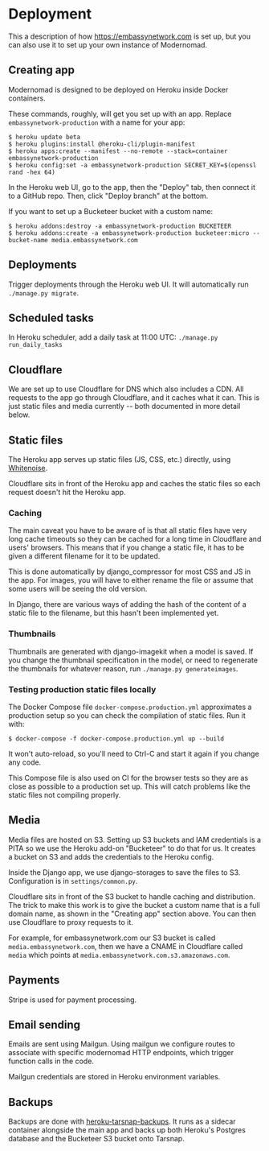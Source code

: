 # Deployment

This a description of how https://embassynetwork.com is set up, but you can also use it to set up your own instance of Modernomad.

## Creating app

Modernomad is designed to be deployed on Heroku inside Docker containers.

These commands, roughly, will get you set up with an app. Replace `embassynetwork-production` with a name for your app:

    $ heroku update beta
    $ heroku plugins:install @heroku-cli/plugin-manifest
    $ heroku apps:create --manifest --no-remote --stack=container embassynetwork-production
    $ heroku config:set -a embassynetwork-production SECRET_KEY=$(openssl rand -hex 64)

In the Heroku web UI, go to the app, then the "Deploy" tab, then connect it to a GitHub repo. Then, click "Deploy branch" at the bottom.

If you want to set up a Bucketeer bucket with a custom name:

    $ heroku addons:destroy -a embassynetwork-production BUCKETEER
    $ heroku addons:create -a embassynetwork-production bucketeer:micro --bucket-name media.embassynetwork.com

## Deployments

Trigger deployments through the Heroku web UI. It will automatically run `./manage.py migrate`.

## Scheduled tasks

In Heroku scheduler, add a daily task at 11:00 UTC: `./manage.py run_daily_tasks`

## Cloudflare

We are set up to use Cloudflare for DNS which also includes a CDN. All requests to the app go through Cloudflare, and it caches what it can. This is just static files and media currently -- both documented in more detail below.

## Static files

The Heroku app serves up static files (JS, CSS, etc.) directly, using [Whitenoise](http://whitenoise.evans.io/en/stable/).

Cloudflare sits in front of the Heroku app and caches the static files so each request doesn't hit the Heroku app.

### Caching

The main caveat you have to be aware of is that all static files have very long cache timeouts so they can be cached for a long time in Cloudflare and users' browsers. This means that if you change a static file, it has to be given a different filename for it to be updated.

This is done automatically by django_compressor for most CSS and JS in the app. For images, you will have to either rename the file or assume that some users will be seeing the old version.

In Django, there are various ways of adding the hash of the content of a static file to the filename, but this hasn't been implemented yet.

### Thumbnails

Thumbnails are generated with django-imagekit when a model is saved. If you change the thumbnail specification in the model, or need to regenerate the thumbnails for whatever reason, run `./manage.py generateimages`.

### Testing production static files locally

The Docker Compose file `docker-compose.production.yml` approximates a production setup so you can check the compilation of static files. Run it with:

    $ docker-compose -f docker-compose.production.yml up --build

It won't auto-reload, so you'll need to Ctrl-C and start it again if you change any code.

This Compose file is also used on CI for the browser tests so they are as close as possible to a production set up. This will catch problems like the static files not compiling properly.

## Media

Media files are hosted on S3. Setting up S3 buckets and IAM credentials is a PITA so we use the Heroku add-on "Bucketeer" to do that for us. It creates a bucket on S3 and adds the credentials to the Heroku config.

Inside the Django app, we use django-storages to save the files to S3. Configuration is in `settings/common.py`.

Cloudflare sits in front of the S3 bucket to handle caching and distribution. The trick to make this work is to give the bucket a custom name that is a full domain name, as shown in the "Creating app" section above. You can then use Cloudflare to proxy requests to it.

For example, for embassynetwork.com our S3 bucket is called `media.embassynetwork.com`, then we have a CNAME in Cloudflare called `media` which points at `media.embassynetwork.com.s3.amazonaws.com`.

## Payments

Stripe is used for payment processing. 

## Email sending

Emails are sent using Mailgun. Using mailgun we configure routes to associate
with specific modernomad HTTP endpoints, which trigger function calls in the
code. 

Mailgun credentials are stored in Heroku environment variables. 

## Backups

Backups are done with [heroku-tarsnap-backups](https://github.com/bfirsh/heroku-tarsnap-backups). It runs as a sidecar container alongside the main app and backs up both Heroku's Postgres database and the Bucketeer S3 bucket onto Tarsnap.

